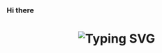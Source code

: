  ### Hi there 

<h1 align="center">
<img src="https://readme-typing-svg.herokuapp.com?font=Fira+Code&weight=700&size=34&pause=1002&color=0500F6&random=false&width=460&height=57&lines=Hi%2C👋;+I'm+Thimira+Sadeesha" alt="Typing SVG" />
</h1>

<!--
**SadeeshThimira1/SadeeshThimira1** is a ✨ _special_ ✨ repository because its `README.md` (this file) appears on your GitHub profile.

Here are some ideas to get you started:

- 🔭 I’m currently working on ...
- 🌱 I’m currently learning ...
- 👯 I’m looking to collaborate on ...
- 🤔 I’m looking for help with ...
- 💬 Ask me about ...
- 📫 How to reach me: ...
- 😄 Pronouns: ...
- ⚡ Fun fact: ...
-->
